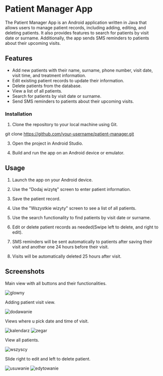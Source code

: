 # Patient Manager App

The Patient Manager App is an Android application written in Java that allows users to manage patient records, including adding, editing, and deleting patients. It also provides features to search for patients by visit date or surname. Additionally, the app sends SMS reminders to patients about their upcoming visits.

## Features

- Add new patients with their name, surname, phone number, visit date, visit time, and treatment information.
- Edit existing patient records to update their information.
- Delete patients from the database.
- View a list of all patients.
- Search for patients by visit date or surname.
- Send SMS reminders to patients about their upcoming visits.

### Installation

1. Clone the repository to your local machine using Git.

git clone https://github.com/your-username/patient-manager.git

3. Open the project in Android Studio.

4. Build and run the app on an Android device or emulator.

## Usage

1. Launch the app on your Android device.

2. Use the "Dodaj wizytę" screen to enter patient information.

3. Save the patient record.

4. Use the "Wszystkie wizyty" screen to see a list of all patients.

5. Use the search functionality to find patients by visit date or surname.

6. Edit or delete patient records as needed(Swipe left to delete, and right to edit).

7. SMS reminders will be sent automatically to patients after saving their visit and another one 24 hours before their visit.

8. Visits will be automatically deleted 25 hours after visit.

## Screenshots

Main view with all buttons and their functionalities.

![glowny](https://github.com/posinski1210/patientManager/assets/114942623/cfeabd8e-2736-4e4c-803a-4cd5368933e4)

Adding patient visit view.

![dodawanie](https://github.com/posinski1210/patientManager/assets/114942623/cebe9621-fb1c-4640-aaf9-2a95807865e9)

Views where u pick date and time of visit.

![kalendarz](https://github.com/posinski1210/patientManager/assets/114942623/c4d41d86-4cc5-44fa-8b0c-aec82c6d29c0)
![zegar](https://github.com/posinski1210/patientManager/assets/114942623/ce834063-d934-4158-bd80-37f6c969ff8a)



View all patients.

![wszyscy](https://github.com/posinski1210/patientManager/assets/114942623/726292e5-7e04-4748-be5e-2eb1c69a4515)


Slide right to edit and left to delete patient.

![usuwanie](https://github.com/posinski1210/patientManager/assets/114942623/1b117d41-8e1e-4f2e-a0ea-1a600c5549b0)
![edytowanie](https://github.com/posinski1210/patientManager/assets/114942623/4e80639d-957a-4e3d-9be0-65124f7a2983)










